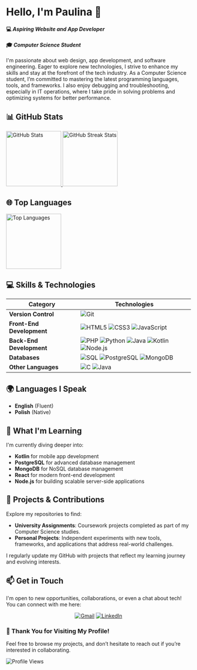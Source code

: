 # Hello, I'm Paulina 👋

#### 💻 *Aspiring Website and App Developer*  
#### 🎓 *Computer Science Student*

I'm passionate about web design, app development, and software engineering. Eager to explore new technologies, I strive to enhance my skills and stay at the forefront of the tech industry. As a Computer Science student, I’m committed to mastering the latest programming languages, tools, and frameworks. I also enjoy debugging and troubleshooting, especially in IT operations, where I take pride in solving problems and optimizing systems for better performance.


## 📊 GitHub Stats

<a href="https://github.com/PaulinaCzarnota">
  <img src="https://github-readme-stats.vercel.app/api?username=PaulinaCzarnota&show_icons=true&theme=radical" alt="GitHub Stats" height="150"/>
  <img src="https://github-readme-streak-stats.herokuapp.com/?user=PaulinaCzarnota&theme=radical" alt="GitHub Streak Stats" height="150"/>
</a>

## 🌐 Top Languages

<a href="https://github.com/PaulinaCzarnota">
  <img src="https://github-readme-stats.vercel.app/api/top-langs/?username=PaulinaCzarnota&layout=compact&theme=radical" alt="Top Languages" height="150"/>
</a>


## 💻 Skills & Technologies

| **Category**              | **Technologies**                                                                                                                                                                                                                                                                                                          |
|---------------------------|----------------------------------------------------------------------------------------------------------------------------------------------------------------------------------------------------------------------------------------------------------------------------------------------------------------------------|
| **Version Control**       | <img src="https://img.shields.io/badge/Git-F05032?style=flat&logo=git&logoColor=white" alt="Git"/>                                                                                                                                                                                                                       |
| **Front-End Development** | <img src="https://img.shields.io/badge/HTML5-E34F26?style=flat&logo=html5&logoColor=white" alt="HTML5"/> <img src="https://img.shields.io/badge/CSS3-1572B6?style=flat&logo=css3&logoColor=white" alt="CSS3"/> <img src="https://img.shields.io/badge/JavaScript-F7DF1E?style=flat&logo=javascript&logoColor=black" alt="JavaScript"/> |
| **Back-End Development**  | <img src="https://img.shields.io/badge/PHP-777BB4?style=flat&logo=php&logoColor=white" alt="PHP"/> <img src="https://img.shields.io/badge/Python-3776AB?style=flat&logo=python&logoColor=white" alt="Python"/> <img src="https://img.shields.io/badge/Java-007396?style=flat&logo=openjdk&logoColor=white" alt="Java"/> <img src="https://img.shields.io/badge/Kotlin-0095D5?style=flat&logo=kotlin&logoColor=white" alt="Kotlin"/> <img src="https://img.shields.io/badge/Node.js-339933?style=flat&logo=nodedotjs&logoColor=white" alt="Node.js"/> |
| **Databases**             | <img src="https://img.shields.io/badge/SQL-003B57?style=flat&logo=postgresql&logoColor=white" alt="SQL"/> <img src="https://img.shields.io/badge/PostgreSQL-4169E1?style=flat&logo=postgresql&logoColor=white" alt="PostgreSQL"/> <img src="https://img.shields.io/badge/MongoDB-47A248?style=flat&logo=mongodb&logoColor=white" alt="MongoDB"/> |
| **Other Languages**       | <img src="https://img.shields.io/badge/C-A8B9CC?style=flat&logo=c&logoColor=black" alt="C"/> <img src="https://img.shields.io/badge/Java-ED8B00?style=flat&logo=oracle&logoColor=black" alt="Java"/>                                                                                                                     |


## 🌍 Languages I Speak

- **English** (Fluent)  
- **Polish** (Native)


## 🌱 What I'm Learning

I'm currently diving deeper into:

- **Kotlin** for mobile app development  
- **PostgreSQL** for advanced database management  
- **MongoDB** for NoSQL database management  
- **React** for modern front-end development  
- **Node.js** for building scalable server-side applications


## 📂 Projects & Contributions

Explore my repositories to find:

- **University Assignments**: Coursework projects completed as part of my Computer Science studies.
- **Personal Projects**: Independent experiments with new tools, frameworks, and applications that address real-world challenges.

I regularly update my GitHub with projects that reflect my learning journey and evolving interests.


## 📫 Get in Touch

I'm open to new opportunities, collaborations, or even a chat about tech! You can connect with me here:

<div align="center">

[![Gmail](https://img.shields.io/badge/-Email-D14836?style=for-the-badge&logo=gmail&logoColor=white)](mailto:paul.czar.14@gmail.com)
[![LinkedIn](https://img.shields.io/badge/-LinkedIn-0077B5?style=for-the-badge&logo=linkedin&logoColor=white)](https://www.linkedin.com/in/paulina-czarnota-computer-science/)

</div>


### 🎉 Thank You for Visiting My Profile!

Feel free to browse my projects, and don’t hesitate to reach out if you’re interested in collaborating.

<img src="https://komarev.com/ghpvc/?username=PaulinaCzarnota&color=blue&style=flat" alt="Profile Views"/>
